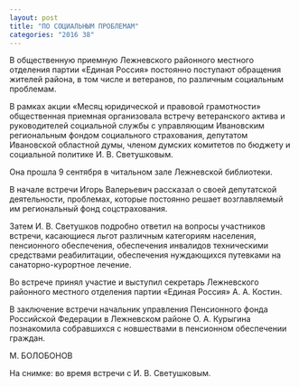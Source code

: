 ```yaml
---
layout: post
title: "ПО СОЦИАЛЬНЫМ ПРОБЛЕМАМ"
categories: "2016 38"
---
```


В общественную приемную Лежневского районного местного отделения партии «Единая Россия» постоянно поступают обращения жителей района, в том числе и ветеранов, по различным социальным проблемам.

В рамках акции «Месяц юридической и правовой грамотности» общественная приемная организовала встречу ветеранского актива и руководителей социальной службы с управляющим Ивановским региональным фондом социального страхования, депутатом Ивановской областной думы, членом думских комитетов по бюджету и социальной политике И. В. Светушковым.

Она прошла 9 сентября в читальном зале Лежневской библиотеки.

В начале встречи Игорь Валерьевич рассказал о своей депутатской деятельности, проблемах, которые постоянно решает возглавляемый им региональный фонд соцстрахования.

Затем И. В. Светушков подробно ответил на вопросы участников встречи, касающиеся льгот различным категориям населения, пенсионного обеспечения, обеспечения инвалидов техническими средствами реабилитации, обеспечения нуждающихся путевками на санаторно-курортное лечение.

Во встрече принял участие и выступил секретарь Лежневского районного местного отделения партии «Единая Россия» А. А. Костин.

В заключение встречи начальник управления Пенсионного фонда Российской Федерации в Лежневском районе О. А. Курыгина познакомила собравшихся с новшествами в пенсионном обеспечении граждан.

М. БОЛОБОНОВ

На снимке: во время встречи с И. В. Светушковым.


